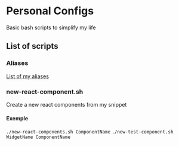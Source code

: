 # Personal Configs
Basic bash scripts to simplify my life

## List of scripts

### Aliases
[List of my aliases](https://github.com/francisprovost/personal-configs/blob/master/scripts/bash/aliases.md)

### new-react-component.sh
Create a new react components from my snippet

#### Exemple
`./new-react-components.sh ComponentName`
`./new-test-component.sh WidgetName ComponentName`

